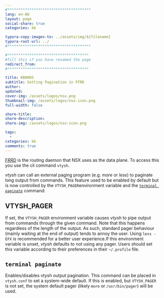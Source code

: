 ```yaml
---
#**************************************
lang: en-AU
layout: page
social-share: true
categories: kb

typora-copy-images-to: ../assets/img/${filename}
typora-root-url: ../
#**************************************

#*************************************
#fill this if you have renamed the page
redirect_from:
#*************************************

title: KB0005
subtitle: Setting Pagination in FFRD
author:
updated:
cover-img: /assets/logos/nsx.png
thumbnail-img: /assets/logos/nsx-icon.png
full-width: false

share-title:
share-description: 
share-img: /assets/logos/nsx-icon.png

tags:
  -
categories: kb
comments: true
---
```


[FRRD](https://docs.frrouting.org) is the routing daemon that NSX uses as the data plane. To access this you use the cli command `vtysh`. 

*vtysh* can call an external paging program (e.g. *more* or *less*) to paginate long output from commands. This feature used to be enabled by default but is now controlled by the `VTYSH_PAGER`environment variable and the [`terminal paginate`](https://docs.frrouting.org/en/latest/vtysh.html#clicmd-terminal-paginate) command:

## VTYSH_PAGER

If set, the `VTYSH_PAGER` environment variable causes *vtysh* to pipe output from commands through the given command. Note that this happens regardless of the length of the output. As such, standard pager behaviour (mainly waiting at the end of output) tends to annoy the user. Using `less -EFX` is recommended for a better user experience.If this environment variable is unset, *vtysh* defaults to not using any pager. Users should set this variable according to their preferences in their `~/.profile` file.

## `terminal paginate`

Enables/disables vtysh output pagination. This command can be placed in `vtysh.conf` to set a system-wide default. If this is enabled, but `VTYSH_PAGER` is not set, the system default pager (likely `more` or `/usr/bin/pager`) will be used.
